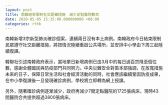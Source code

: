 ```yaml
---
layout: post
title: 南韓結束限制社交距離措施　減少定點醫院數目
date: 2020-05-05 15:35:00.000000000 +08:00
categories: rthk
---
```


南韓新增3宗新型肺炎確診個案，連續兩日沒有本土病例。南韓政府今日結束限制民眾遵守社交距離措施，將按情況陸續重啟公共場所，並安排中小學由下周三起陸續復課。

韓聯社引述南韓政府表示，當地單日新增病例已由3月中的每日過百宗降至個位數，感謝全體國民與防疫部門共同努力。中央災難安全對策本部強調，在放寬措施未來的日子，保障日常生活和社會經濟活動的同時，社會應該繼續鞏固防疫成果，在中小學復課後一旦發現確診病例，學校將立即轉為網上授課。

另外，隨著確診病例逐漸減少，政府再減少7間定點醫院的1725張病床，現時43間醫院合共提供超過3800張病床。
